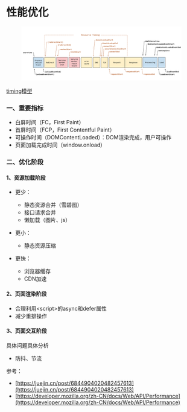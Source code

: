 # 性能优化

<figure><img src="../../.gitbook/assets/image (12).png" alt=""><figcaption></figcaption></figure>

[timing模型](https://w3c.github.io/navigation-timing/#processing-model)



### 一、重要指标

* 白屏时间（FC，First Paint）
* 首屏时间（FCP，First Contentful Paint）
* 可操作时间（DOMContentLoaded）：DOM渲染完成，用户可操作
* 页面加载完成时间（window.onload）



### 二、优化阶段

#### 1、资源加载阶段

* 更少：
  * 静态资源合并（雪碧图）
  * 接口请求合并
  * 懒加载（图片、js）
* 更小：
  * 静态资源压缩
*   更快：

    * 浏览器缓存
    * CDN加速



#### 2、页面渲染阶段

* 合理利用\<script>的async和defer属性
* 减少重排操作



#### 3、页面交互阶段

具体问题具体分析

* 防抖、节流









参考：

* [https://juejin.cn/post/6844904020482457613](https://juejin.cn/post/6844904020482457613)
* [https://developer.mozilla.org/zh-CN/docs/Web/API/Performance](https://developer.mozilla.org/zh-CN/docs/Web/API/Performance)

